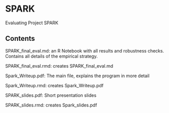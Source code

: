 # SPARK
Evaluating Project SPARK

## Contents

SPARK_final_eval.md: an R Notebook with all results and robustness checks. Contains all details of the empirical strategy.

SPARK_final_eval.rmd: creates SPARK_final_eval.md

Spark_Writeup.pdf: The main file, explains the program in more detail

Spark_Writeup.rmd: creates Spark_Writeup.pdf

SPARK_slides.pdf: Short presentation slides

SPARK_slides.rmd: creates Spark_slides.pdf
